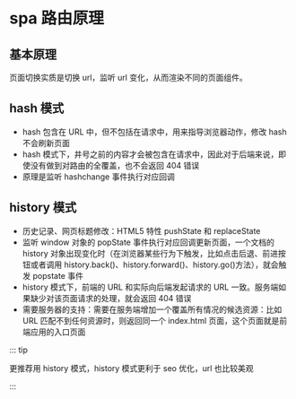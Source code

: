 # spa 路由原理

## 基本原理

页面切换实质是切换 url，监听 url 变化，从而渲染不同的页面组件。

## hash 模式

- hash 包含在 URL 中，但不包括在请求中，用来指导浏览器动作，修改 hash 不会刷新页面
- hash 模式下，井号之前的内容才会被包含在请求中，因此对于后端来说，即使没有做到对路由的全覆盖，也不会返回 404 错误
- 原理是监听 hashchange 事件执行对应回调

## history 模式

- 历史记录、网页标题修改：HTML5 特性 pushState 和 replaceState
- 监听 window 对象的 popState 事件执行对应回调更新页面，一个文档的 history 对象出现变化时（在浏览器某些行为下触发，比如点击后退、前进按钮或者调用 history.back()、history.forward()、history.go()方法），就会触发 popstate 事件
- history 模式下，前端的 URL 和实际向后端发起请求的 URL 一致。服务端如果缺少对该页面请求的处理，就会返回 404 错误
- 需要服务器的支持：需要在服务端增加一个覆盖所有情况的候选资源：比如 URL 匹配不到任何资源时，则返回同一个 index.html 页面，这个页面就是前端应用的入口页面

::: tip

更推荐用 history 模式，history 模式更利于 seo 优化，url 也比较美观

:::
